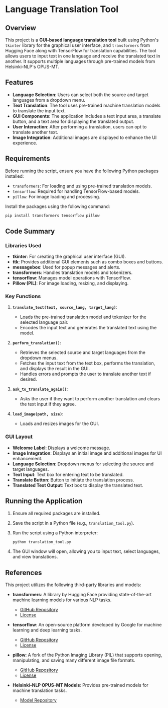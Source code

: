
# Language Translation Tool

## Overview

This project is a **GUI-based language translation tool** built using Python's `tkinter` library for the graphical user interface, and `transformers` from Hugging Face along with TensorFlow for translation capabilities. The tool allows users to input text in one language and receive the translated text in another. It supports multiple languages through pre-trained models from Helsinki-NLP's OPUS-MT.

## Features

- **Language Selection**: Users can select both the source and target languages from a dropdown menu.
- **Text Translation**: The tool uses pre-trained machine translation models to translate the input text.
- **GUI Components**: The application includes a text input area, a translate button, and a text area for displaying the translated output.
- **User Interaction**: After performing a translation, users can opt to translate another text.
- **Image Integration**: Additional images are displayed to enhance the UI experience.

## Requirements

Before running the script, ensure you have the following Python packages installed:

- `transformers`: For loading and using pre-trained translation models.
- `tensorflow`: Required for handling TensorFlow-based models.
- `pillow`: For image loading and processing.

Install the packages using the following command:

```bash
pip install transformers tensorflow pillow
```

## Code Summary

### Libraries Used

- **tkinter**: For creating the graphical user interface (GUI).
- **ttk**: Provides additional GUI elements such as combo boxes and buttons.
- **messagebox**: Used for popup messages and alerts.
- **transformers**: Handles translation models and tokenizers.
- **tensorflow**: Manages model operations with TensorFlow.
- **Pillow (PIL)**: For image loading, resizing, and displaying.

### Key Functions

1. **`translate_text(text, source_lang, target_lang)`**:
   - Loads the pre-trained translation model and tokenizer for the selected language pair.
   - Encodes the input text and generates the translated text using the model.
   
2. **`perform_translation()`**:
   - Retrieves the selected source and target languages from the dropdown menus.
   - Fetches the input text from the text box, performs the translation, and displays the result in the GUI.
   - Handles errors and prompts the user to translate another text if desired.

3. **`ask_to_translate_again()`**:
   - Asks the user if they want to perform another translation and clears the text input if they agree.

4. **`load_image(path, size)`**:
   - Loads and resizes images for the GUI.

### GUI Layout

- **Welcome Label**: Displays a welcome message.
- **Image Integration**: Displays an initial image and additional images for UI enhancement.
- **Language Selection**: Dropdown menus for selecting the source and target languages.
- **Text Input**: Text box for entering text to be translated.
- **Translate Button**: Button to initiate the translation process.
- **Translated Text Output**: Text box to display the translated text.

## Running the Application

1. Ensure all required packages are installed.
2. Save the script in a Python file (e.g., `translation_tool.py`).
3. Run the script using a Python interpreter:

   ```bash
   python translation_tool.py
   ```

4. The GUI window will open, allowing you to input text, select languages, and view translations.

## References

This project utilizes the following third-party libraries and models:

- **transformers**: A library by Hugging Face providing state-of-the-art machine learning models for various NLP tasks.
  - [GitHub Repository](https://github.com/huggingface/transformers)
  - [License](https://github.com/huggingface/transformers/blob/main/LICENSE)

- **tensorflow**: An open-source platform developed by Google for machine learning and deep learning tasks.
  - [GitHub Repository](https://github.com/tensorflow/tensorflow)
  - [License](https://github.com/tensorflow/tensorflow/blob/master/LICENSE)

- **pillow**: A fork of the Python Imaging Library (PIL) that supports opening, manipulating, and saving many different image file formats.
  - [GitHub Repository](https://github.com/python-pillow/Pillow)
  - [License](https://github.com/python-pillow/Pillow/blob/main/LICENSE)

- **Helsinki-NLP OPUS-MT Models**: Provides pre-trained models for machine translation tasks.
  - [Model Repository](https://github.com/Helsinki-NLP/opus-mt)
